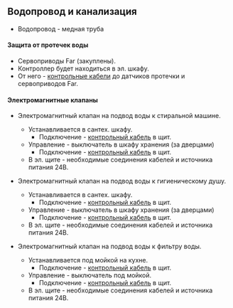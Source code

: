 ## Водопровод и канализация
* Водопровод - медная труба  

#### Защита от протечек воды
* Сервоприводы Far (закуплены).
* Контроллер будет находиться в эл. шкафу.
* От него - [контрольные кабели](../../v1/electricity/cable_lists/control.md) до датчиков протечки и сервоприводов Far. 


#### Электромагнитные клапаны

* Электромагнитный клапан на подвод воды к стиральной машине.
  * Устанавливается в сантех. шкафу.
    * Подключение - [контрольный кабель](../../v1/electricity/cable_lists/control.md) в щит.
  * Управление - выключатель в шкафу хранения (за дверцами)
    * Подключение - [контрольный кабель](../../v1/electricity/cable_lists/control.md) в щит.
  * В эл. щите - необходимые соединения кабелей и источника питания 24В.

* Электромагнитный клапан на подвод воды к гигиеническому душу.
  * Устанавливается в сантех. шкафу.
    * Подключение - [контрольный кабель](../../v1/electricity/cable_lists/control.md) в щит.
  * Управление - выключатель в шкафу хранения (за дверцами)
    * Подключение - [контрольный кабель](../../v1/electricity/cable_lists/control.md) в щит.
  * В эл. щите - необходимые соединения кабелей и источника питания 24В.

* Электромагнитный клапан на подвод воды к фильтру воды.
  * Устанавливается под мойкой на кухне.
    * Подключение - [контрольный кабель](../../v1/electricity/cable_lists/control.md) в щит.
  * Управление - выключатель под мойкой.
    * Подключение - [контрольный кабель](../../v1/electricity/cable_lists/control.md) в щит.
  * В эл. щите - необходимые соединения кабелей и источника питания 24В.
